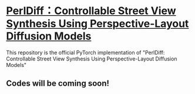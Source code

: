 # [PerlDiff：Controllable Street View Synthesis Using Perspective-Layout Diffusion Models](https://arxiv.org/abs/2407.06109)
This repository is the official PyTorch implementation of "PerlDiff: Controllable Street View Synthesis Using Perspective-Layout Diffusion Models"
## Codes will be coming soon!
